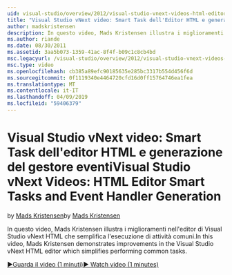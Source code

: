 ```yaml
---
uid: visual-studio/overview/2012/visual-studio-vnext-videos-html-editor-smart-tasks-and-event-handler-generation
title: "Visual Studio vNext video: Smart Task dell'Editor HTML e generazione del gestore eventi | Microsoft Docs"
author: madskristensen
description: In questo video, Mads Kristensen illustra i miglioramenti nell'editor di Visual Studio vNext HTML che semplifica l'esecuzione di attività comuni.
ms.author: riande
ms.date: 08/30/2011
ms.assetid: 3aa5b073-1359-41ac-8f4f-b09c1c8cb4bd
msc.legacyurl: /visual-studio/overview/2012/visual-studio-vnext-videos-html-editor-smart-tasks-and-event-handler-generation
msc.type: video
ms.openlocfilehash: cb385a89efc90185635e285bc3317b554d456f6d
ms.sourcegitcommit: 0f1119340e4464720cfd16d0ff15764746ea1fea
ms.translationtype: MT
ms.contentlocale: it-IT
ms.lasthandoff: 04/09/2019
ms.locfileid: "59406379"
---
```

# <a name="visual-studio-vnext-videos-html-editor-smart-tasks-and-event-handler-generation"></a><span data-ttu-id="2be15-103">Visual Studio vNext video: Smart Task dell'editor HTML e generazione del gestore eventi</span><span class="sxs-lookup"><span data-stu-id="2be15-103">Visual Studio vNext Videos: HTML Editor Smart Tasks and Event Handler Generation</span></span>

<span data-ttu-id="2be15-104">by [Mads Kristensen](https://github.com/madskristensen)</span><span class="sxs-lookup"><span data-stu-id="2be15-104">by [Mads Kristensen](https://github.com/madskristensen)</span></span>

<span data-ttu-id="2be15-105">In questo video, Mads Kristensen illustra i miglioramenti nell'editor di Visual Studio vNext HTML che semplifica l'esecuzione di attività comuni.</span><span class="sxs-lookup"><span data-stu-id="2be15-105">In this video, Mads Kristensen demonstrates improvements in the Visual Studio vNext HTML editor which simplifies performing common tasks.</span></span>

[<span data-ttu-id="2be15-106">&#9654;Guarda il video (1 minuti)</span><span class="sxs-lookup"><span data-stu-id="2be15-106">&#9654; Watch video (1 minutes)</span></span>](https://channel9.msdn.com/Blogs/ASP-NET-Site-Videos/visual-studio-vnext-videos-html-editor-smart-tasks-and-event-handler-generation)
